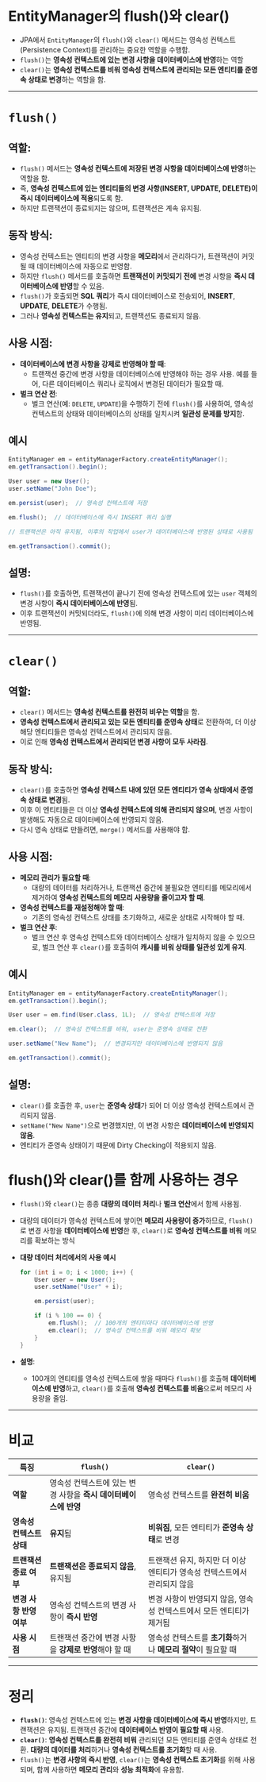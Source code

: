 # EntityManager의 flush()와 clear()

- JPA에서 `EntityManager`의 `flush()`와 `clear()` 메서드는 영속성 컨텍스트(Persistence Context)를 관리하는 중요한 역할을 수행함.
- `flush()`는 **영속성 컨텍스트에 있는 변경 사항을 데이터베이스에 반영**하는 역할
- `clear()`는 **영속성 컨텍스트를 비워 영속성 컨텍스트에 관리되는 모든 엔티티를 준영속 상태로 변경**하는 역할을 함.

---

# **`flush()`**

## **역할**:

- `flush()` 메서드는 **영속성 컨텍스트에 저장된 변경 사항을 데이터베이스에 반영**하는 역할을 함.
- 즉, **영속성 컨텍스트에 있는 엔티티들의 변경 사항(INSERT, UPDATE, DELETE)이 즉시 데이터베이스에 적용**되도록 함.
- 하지만 트랜잭션이 종료되지는 않으며, 트랜잭션은 계속 유지됨.

## **동작 방식**:

- 영속성 컨텍스트는 엔티티의 변경 사항을 **메모리**에서 관리하다가, 트랜잭션이 커밋될 때 데이터베이스에 자동으로 반영함.
- 하지만 `flush()` 메서드를 호출하면 **트랜잭션이 커밋되기 전에** 변경 사항을 **즉시 데이터베이스에 반영**할 수 있음.
- `flush()`가 호출되면 **SQL 쿼리**가 즉시 데이터베이스로 전송되어, **INSERT**, **UPDATE**, **DELETE**가 수행됨.
- 그러나 **영속성 컨텍스트는 유지**되고, 트랜잭션도 종료되지 않음.

## **사용 시점**:

- **데이터베이스에 변경 사항을 강제로 반영해야 할 때**:
    - 트랜잭션 중간에 변경 사항을 데이터베이스에 반영해야 하는 경우 사용. 예를 들어, 다른 데이터베이스 쿼리나 로직에서 변경된 데이터가 필요할 때.
- **벌크 연산 전**:
    - 벌크 연산(예: `DELETE`, `UPDATE`)을 수행하기 전에 `flush()`를 사용하여, 영속성 컨텍스트의 상태와 데이터베이스의 상태를 일치시켜 **일관성 문제를 방지**함.

## **예시**

```java
EntityManager em = entityManagerFactory.createEntityManager();
em.getTransaction().begin();

User user = new User();
user.setName("John Doe");

em.persist(user);  // 영속성 컨텍스트에 저장

em.flush();  // 데이터베이스에 즉시 INSERT 쿼리 실행

// 트랜잭션은 아직 유지됨, 이후의 작업에서 user가 데이터베이스에 반영된 상태로 사용됨

em.getTransaction().commit();
```

## **설명**:

- `flush()`를 호출하면, 트랜잭션이 끝나기 전에 영속성 컨텍스트에 있는 `user` 객체의 변경 사항이 **즉시 데이터베이스에 반영**됨.
- 이후 트랜잭션이 커밋되더라도, `flush()`에 의해 변경 사항이 미리 데이터베이스에 반영됨.

---

# **`clear()`**

## **역할**:

- `clear()` 메서드는 **영속성 컨텍스트를 완전히 비우는 역할**을 함.
- **영속성 컨텍스트에서 관리되고 있는 모든 엔티티를 준영속 상태**로 전환하여, 더 이상 해당 엔티티들은 영속성 컨텍스트에서 관리되지 않음.
- 이로 인해 **영속성 컨텍스트에서 관리되던 변경 사항이 모두 사라짐**.

## **동작 방식**:

- `clear()`를 호출하면 **영속성 컨텍스트 내에 있던 모든 엔티티가 영속 상태에서 준영속 상태로 변경**됨.
- 이후 이 엔티티들은 더 이상 **영속성 컨텍스트에 의해 관리되지 않으며**, 변경 사항이 발생해도 자동으로 데이터베이스에 반영되지 않음.
- 다시 영속 상태로 만들려면, `merge()` 메서드를 사용해야 함.

## **사용 시점**:

- **메모리 관리가 필요할 때**:
    - 대량의 데이터를 처리하거나, 트랜잭션 중간에 불필요한 엔티티를 메모리에서 제거하여 **영속성 컨텍스트의 메모리 사용량을 줄이고자 할 때**.
- **영속성 컨텍스트를 재설정해야 할 때**:
    - 기존의 영속성 컨텍스트 상태를 초기화하고, 새로운 상태로 시작해야 할 때.
- **벌크 연산 후**:
    - 벌크 연산 후 영속성 컨텍스트와 데이터베이스 상태가 일치하지 않을 수 있으므로, 벌크 연산 후 `clear()`를 호출하여 **캐시를 비워 상태를 일관성 있게 유지**.

## **예시**

```java
EntityManager em = entityManagerFactory.createEntityManager();
em.getTransaction().begin();

User user = em.find(User.class, 1L);  // 영속성 컨텍스트에 저장

em.clear();  // 영속성 컨텍스트를 비워, user는 준영속 상태로 전환

user.setName("New Name");  // 변경되지만 데이터베이스에 반영되지 않음

em.getTransaction().commit();
```

## **설명**:

- `clear()`를 호출한 후, `user`는 **준영속 상태**가 되어 더 이상 영속성 컨텍스트에서 관리되지 않음.
- `setName("New Name")`으로 변경했지만, 이 변경 사항은 **데이터베이스에 반영되지 않음**.
- 엔티티가 준영속 상태이기 때문에 Dirty Checking이 적용되지 않음.

# **flush()와 clear()를 함께 사용하는 경우**

- `flush()`와 `clear()`는 종종 **대량의 데이터 처리**나 **벌크 연산**에서 함께 사용됨.
- 대량의 데이터가 영속성 컨텍스트에 쌓이면 **메모리 사용량이 증가**하므로, `flush()`로 변경 사항을 **데이터베이스에 반영**한 후, `clear()`로 **영속성 컨텍스트를 비워** 메모리를 확보하는 방식
- **대량 데이터 처리에서의 사용 예시**

    ```java
    for (int i = 0; i < 1000; i++) {
        User user = new User();
        user.setName("User" + i);
    
        em.persist(user);
    
        if (i % 100 == 0) {
            em.flush();  // 100개의 엔티티마다 데이터베이스에 반영
            em.clear();  // 영속성 컨텍스트를 비워 메모리 확보
        }
    }
    ```

- **설명**:
    - 100개의 엔티티를 영속성 컨텍스트에 쌓을 때마다 `flush()`를 호출해 **데이터베이스에 반영**하고, `clear()`를 호출해 **영속성 컨텍스트를 비움**으로써 메모리 사용량을 줄임.

---

# 비교

| **특징** | **`flush()`** | **`clear()`** |
| --- | --- | --- |
| **역할** | 영속성 컨텍스트에 있는 변경 사항을 **즉시 데이터베이스에 반영** | 영속성 컨텍스트를 **완전히 비움** |
| **영속성 컨텍스트 상태** | **유지**됨 | **비워짐**, 모든 엔티티가 **준영속 상태**로 변경 |
| **트랜잭션 종료 여부** | **트랜잭션은 종료되지 않음**, 유지됨 | 트랜잭션 유지, 하지만 더 이상 엔티티가 영속성 컨텍스트에서 관리되지 않음 |
| **변경 사항 반영 여부** | 영속성 컨텍스트의 변경 사항이 **즉시 반영** | 변경 사항이 반영되지 않음, 영속성 컨텍스트에서 모든 엔티티가 제거됨 |
| **사용 시점** | 트랜잭션 중간에 변경 사항을 **강제로 반영**해야 할 때 | 영속성 컨텍스트를 **초기화**하거나 **메모리 절약**이 필요할 때 |

---

# 정리

- **`flush()`**: 영속성 컨텍스트에 있는 **변경 사항을 데이터베이스에 즉시 반영**하지만, 트랜잭션은 유지됨. 트랜잭션 중간에 **데이터베이스 반영이 필요할 때** 사용.
- **`clear()`**: **영속성 컨텍스트를 완전히 비워** 관리되던 모든 엔티티를 준영속 상태로 전환. **대량의 데이터를 처리**하거나 **영속성 컨텍스트를 초기화**할 때 사용.
- `flush()`는 **변경 사항의 즉시 반영**, `clear()`는 **영속성 컨텍스트 초기화**를 위해 사용되며, 함께 사용하면 **메모리 관리**와 **성능 최적화**에 유용함.